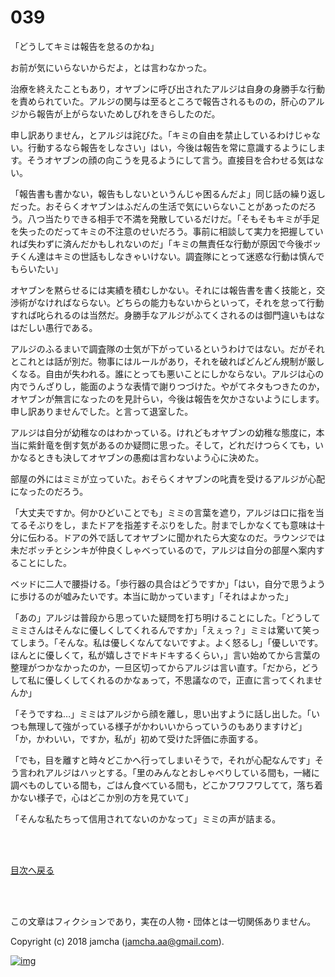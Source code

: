 # 039

「どうしてキミは報告を怠るのかね」  

お前が気にいらないからだよ，とは言わなかった。  

治療を終えたこともあり，オヤブンに呼び出されたアルジは自身の身勝手な行動を責められていた。アルジの関与は至るところで報告されるものの，肝心のアルジから報告が上がらないためしびれをきらしたのだ。  

申し訳ありません，とアルジは詫びた。「キミの自由を禁止しているわけじゃない。行動するなら報告をしなさい」はい，今後は報告を常に意識するようにします。そうオヤブンの顔の向こうを見るようにして言う。直接目を合わせる気はない。  

「報告書も書かない，報告もしないというんじゃ困るんだよ」同じ話の繰り返しだった。おそらくオヤブンはふだんの生活で気にいらないことがあったのだろう。八つ当たりできる相手で不満を発散しているだけだ。「そもそもキミが手足を失ったのだってキミの不注意のせいだろう。事前に相談して実力を把握していれば失わずに済んだかもしれないのだ」「キミの無責任な行動が原因で今後ボッチくん達はキミの世話もしなきゃいけない。調査隊にとって迷惑な行動は慎んでもらいたい」  

オヤブンを黙らせるには実績を積むしかない。それには報告書を書く技能と，交渉術がなければならない。どちらの能力もないからといって，それを怠って行動すれば叱られるのは当然だ。身勝手なアルジがふてくされるのは御門違いもはなはだしい愚行である。  

アルジのふるまいで調査隊の士気が下がっているというわけではない。だがそれとこれとは話が別だ。物事にはルールがあり，それを破ればどんどん規制が厳しくなる。自由が失われる。誰にとっても悪いことにしかならない。アルジは心の内でうんざりし，能面のような表情で謝りつづけた。やがてネタもつきたのか，オヤブンが無言になったのを見計らい，今後は報告を欠かさないようにします。申し訳ありませんでした。と言って退室した。  

アルジは自分が幼稚なのはわかっている。けれどもオヤブンの幼稚な態度に，本当に紫針竜を倒す気があるのか疑問に思った。そして，どれだけつらくても，いかなるときも決してオヤブンの愚痴は言わないよう心に決めた。  

部屋の外にはミミが立っていた。おそらくオヤブンの叱責を受けるアルジが心配になったのだろう。  

「大丈夫ですか。何かひどいことでも」ミミの言葉を遮り，アルジは口に指を当てるそぶりをし，またドアを指差すそぶりをした。肘までしかなくても意味は十分に伝わる。ドアの外で話してオヤブンに聞かれたら大変なのだ。ラウンジでは未だボッチとシンキが仲良くしゃべっているので，アルジは自分の部屋へ案内することにした。  

ベッドに二人で腰掛ける。「歩行器の具合はどうですか」「はい，自分で思うように歩けるのが嘘みたいです。本当に助かっています」「それはよかった」  

「あの」アルジは普段から思っていた疑問を打ち明けることにした。「どうしてミミさんはそんなに優しくしてくれるんですか」「えぇっ？」ミミは驚いて笑ってしまう。「そんな。私は優しくなんてないですよ。よく怒るし」「優しいです。ほんとに優しくて，私が嬉しさでドキドキするくらい，」言い始めてから言葉の整理がつかなかったのか，一旦区切ってからアルジは言い直す。「だから，どうして私に優しくしてくれるのかなぁって，不思議なので，正直に言ってくれませんか」  

「そうですね…」ミミはアルジから顔を離し，思い出すように話し出した。「いつも無理して強がっている様子がかわいいからっていうのもありますけど」「か，かわいい，ですか，私が」初めて受けた評価に赤面する。  

「でも，目を離すと時々どこかへ行ってしまいそうで，それが心配なんです」そう言われアルジはハッとする。「里のみんなとおしゃべりしている間も，一緒に調べものしている間も，ごはん食べている間も，どこかフワフワしてて，落ち着かない様子で，心はどこか別の方を見ていて」  

「そんな私たちって信用されてないのかなって」ミミの声が詰まる。  

<br>  
<br>  

[目次へ戻る](https://github.com/jamcha-aa/OblivionReports/blob/master/README.md)  

<br>  
<br>  

この文章はフィクションであり，実在の人物・団体とは一切関係ありません。  

Copyright (c) 2018 jamcha (jamcha.aa@gmail.com).  

[![img](http://i.creativecommons.org/l/by-nc-sa/4.0/88x31.png)](http://creativecommons.org/licenses/by-nc-sa/4.0/deed)